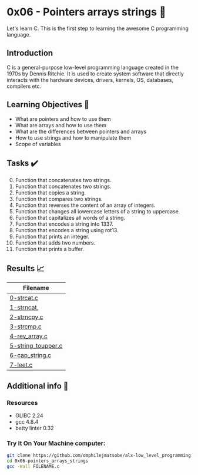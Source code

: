 # 0x06 - Pointers arrays strings 📝

Let's learn C. This is the first step to learning the awesome C programming language.

## Introduction

C is a general-purpose low-level programming language created in the 1970s by Dennis Ritchie.
It is used to create system software that directly interacts with the hardware devices, drivers, kernels, OS, databases, compilers etc.

## Learning Objectives :bookmark_tabs:

* What are pointers and how to use them
* What are arrays and how to use them
* What are the differences between pointers and arrays
* How to use strings and how to manipulate them
* Scope of variables
  
## Tasks :heavy_check_mark:

0. Function that concatenates two strings.
1. Function that concatenates two strings.
2. Function that copies a string.
3. Function that compares two strings.
4. Function that reverses the content of an array of integers.
5. Function that changes all lowercase letters of a string to uppercase.
6. Function that capitalizes all words of a string.
7. Function that encodes a string into 1337.
8. Function that encodes a string using rot13.
9. Function that prints an integer.
11. Function that adds two numbers.
12. Function that prints a buffer. 


## Results :chart_with_upwards_trend:

| Filename |
| ------ |
| [0-strcat.c](https://github.com/omphilejmatsobe/alx-low_level_programming/blob/master/0x06-pointers_arrays_strings/0-strcat.c)|
| [1-strncat.](https://github.com/omphilejmatsobe/alx-low_level_programming/blob/master/0x06-pointers_arrays_strings/1-strncat.c)|
| [2-strncpy.c](https://github.com/omphilejmatsobe/alx-low_level_programming/blob/master/0x06-pointers_arrays_strings/2-strncpy.c)|
| [3-strcmp.c](https://github.com/omphilejmatsobe/alx-low_level_programming/blob/master/0x06-pointers_arrays_strings/3-strcmp.c)|
| [4-rev_array.c](https://github.com/omphilejmatsobe/alx-low_level_programming/blob/master/0x06-pointers_arrays_strings/4-rev_array.c)|
| [5-string_toupper.c](https://github.com/omphilejmatsobe/alx-low_level_programming/blob/master/0x06-pointers_arrays_strings/5-string_toupper.c)|
| [6-cap_string.c](https://github.com/omphilejmatsobe/alx-low_level_programming/blob/master/0x06-pointers_arrays_strings/6-cap_string.c)|
| [7-leet.c](https://github.com/omphilejmatsobe/alx-low_level_programming/blob/master/0x06-pointers_arrays_strings/7-leet.c)|

## Additional info :construction:
### Resources

- GLIBC 2.24
- gcc 4.8.4
- betty linter 0.32


### Try It On Your Machine computer:	
```bash
git clone https://github.com/omphilejmatsobe/alx-low_level_programming.git
cd 0x06-pointers_arrays_strings
gcc -Wall FILENAME.c
```
